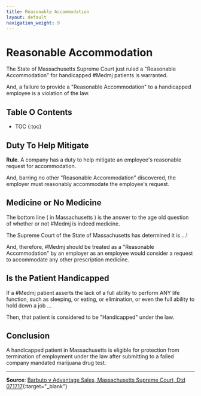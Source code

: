 ```yaml
---
title: Reasonable Accommodation
layout: default
navigation_weight: 9
---
```

# Reasonable Accommodation

The State of Massachusetts Supreme Court just ruled a "Reasonable Accommodation" for handicapped #Medmj patients is warranted.

And, a failure to provide a "Reasonable Accommodation" to a handicapped employee is a violation of the law.

## Table O Contents

- TOC
{:toc}

## Duty To Help Mitigate

**Rule**. A company has a duty to help mitigate an employee's reasonable request for accommodation.

And, barring no other "Reasonable Accommodation" discovered, the employer must reasonably accommodate the employee's request.

## Medicine or No Medicine

The bottom line ( in Massachusetts ) is the answer to the age old question of whether or not #Medmj is indeed medicine.

The Supreme Court of the State of Massachusetts has determined it is ...!

And, therefore, #Medmj should be treated as a "Reasonable Accommodation" by an employer as an employee would consider a request to accommodate any other prescription medicine.

## Is the Patient Handicapped

If a #Medmj patient asserts the lack of a full ability to perform ANY life function, such as sleeping, or eating, or elimination, or even the full ability to hold down a job ...

Then, that patient is considered to be "Handicapped" under the law.

## Conclusion

A handicapped patient in Massachusetts is eligible for protection from termination of employment under the law after submitting to a failed company mandated marijuana drug test.

***

**Source**: [Barbuto v Advantage Sales, Massachusetts Supreme Court, Dtd 071717](https://drive.google.com/open?id=0B9uKuzMc_3-ASXhOM3NXWDRGY3c){:target="_blank"}
